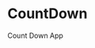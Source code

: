 # CountDown
 Count Down App
          
                            
                                                                                                                                                        
                                                                                                           
                                                                                                           
                                                                                                     
                                                                                               
                                                                 
                                          
                                      
             
            
          
   
